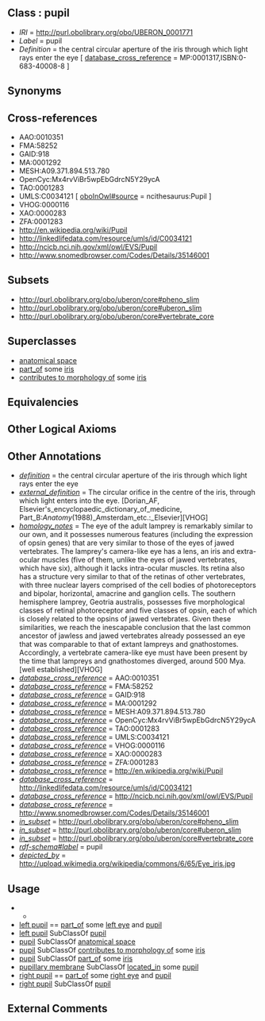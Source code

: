 
## Class : pupil

 * *IRI* = http://purl.obolibrary.org/obo/UBERON_0001771
 * *Label* = pupil
 * *Definition* = the central circular aperture of the iris through which light rays enter the eye [ [database_cross_reference](../../ef/oboInOwl#hasDbXref.md) = MP:0001317,ISBN:0-683-40008-8 ]

## Synonyms


## Cross-references

 * AAO:0010351
 * FMA:58252
 * GAID:918
 * MA:0001292
 * MESH:A09.371.894.513.780
 * OpenCyc:Mx4rvViBr5wpEbGdrcN5Y29ycA
 * TAO:0001283
 * UMLS:C0034121 [ [oboInOwl#source](../../ce/oboInOwl#source.md) = ncithesaurus:Pupil ]
 * VHOG:0000116
 * XAO:0000283
 * ZFA:0001283
 * http://en.wikipedia.org/wiki/Pupil
 * http://linkedlifedata.com/resource/umls/id/C0034121
 * http://ncicb.nci.nih.gov/xml/owl/EVS/Pupil
 * http://www.snomedbrowser.com/Codes/Details/35146001

## Subsets

 * http://purl.obolibrary.org/obo/uberon/core#pheno_slim
 * http://purl.obolibrary.org/obo/uberon/core#uberon_slim
 * http://purl.obolibrary.org/obo/uberon/core#vertebrate_core

## Superclasses

 * [anatomical space](../../UBERON/64/UBERON_0000464.md)
 * [part_of](../../BFO/50/BFO_0000050.md) some [iris](../../UBERON/69/UBERON_0001769.md)
 * [contributes to morphology of](../../RO/33/RO_0002433.md) some [iris](../../UBERON/69/UBERON_0001769.md)

## Equivalencies


## Other Logical Axioms


## Other Annotations

 * *[definition](../../IAO/15/IAO_0000115.md)* = the central circular aperture of the iris through which light rays enter the eye
 * *[external_definition](../../UBPROP/01/UBPROP_0000001.md)* = The circular orifice in the centre of the iris, through which light enters into the eye. [Dorian_AF, Elsevier's_encyclopaedic_dictionary_of_medicine, Part_B:_Anatomy_(1988)_Amsterdam_etc.:_Elsevier][VHOG]
 * *[homology_notes](../../UBPROP/03/UBPROP_0000003.md)* = The eye of the adult lamprey is remarkably similar to our own, and it possesses numerous features (including the expression of opsin genes) that are very similar to those of the eyes of jawed vertebrates. The lamprey's camera-like eye has a lens, an iris and extra-ocular muscles (five of them, unlike the eyes of jawed vertebrates, which have six), although it lacks intra-ocular muscles. Its retina also has a structure very similar to that of the retinas of other vertebrates, with three nuclear layers comprised of the cell bodies of photoreceptors and bipolar, horizontal, amacrine and ganglion cells. The southern hemisphere lamprey, Geotria australis, possesses five morphological classes of retinal photoreceptor and five classes of opsin, each of which is closely related to the opsins of jawed vertebrates. Given these similarities, we reach the inescapable conclusion that the last common ancestor of jawless and jawed vertebrates already possessed an eye that was comparable to that of extant lampreys and gnathostomes. Accordingly, a vertebrate camera-like eye must have been present by the time that lampreys and gnathostomes diverged, around 500 Mya.[well established][VHOG]
 * *[database_cross_reference](../../ef/oboInOwl#hasDbXref.md)* = AAO:0010351
 * *[database_cross_reference](../../ef/oboInOwl#hasDbXref.md)* = FMA:58252
 * *[database_cross_reference](../../ef/oboInOwl#hasDbXref.md)* = GAID:918
 * *[database_cross_reference](../../ef/oboInOwl#hasDbXref.md)* = MA:0001292
 * *[database_cross_reference](../../ef/oboInOwl#hasDbXref.md)* = MESH:A09.371.894.513.780
 * *[database_cross_reference](../../ef/oboInOwl#hasDbXref.md)* = OpenCyc:Mx4rvViBr5wpEbGdrcN5Y29ycA
 * *[database_cross_reference](../../ef/oboInOwl#hasDbXref.md)* = TAO:0001283
 * *[database_cross_reference](../../ef/oboInOwl#hasDbXref.md)* = UMLS:C0034121
 * *[database_cross_reference](../../ef/oboInOwl#hasDbXref.md)* = VHOG:0000116
 * *[database_cross_reference](../../ef/oboInOwl#hasDbXref.md)* = XAO:0000283
 * *[database_cross_reference](../../ef/oboInOwl#hasDbXref.md)* = ZFA:0001283
 * *[database_cross_reference](../../ef/oboInOwl#hasDbXref.md)* = http://en.wikipedia.org/wiki/Pupil
 * *[database_cross_reference](../../ef/oboInOwl#hasDbXref.md)* = http://linkedlifedata.com/resource/umls/id/C0034121
 * *[database_cross_reference](../../ef/oboInOwl#hasDbXref.md)* = http://ncicb.nci.nih.gov/xml/owl/EVS/Pupil
 * *[database_cross_reference](../../ef/oboInOwl#hasDbXref.md)* = http://www.snomedbrowser.com/Codes/Details/35146001
 * *[in_subset](../../et/oboInOwl#inSubset.md)* = http://purl.obolibrary.org/obo/uberon/core#pheno_slim
 * *[in_subset](../../et/oboInOwl#inSubset.md)* = http://purl.obolibrary.org/obo/uberon/core#uberon_slim
 * *[in_subset](../../et/oboInOwl#inSubset.md)* = http://purl.obolibrary.org/obo/uberon/core#vertebrate_core
 * *[rdf-schema#label](../../el/rdf-schema#label.md)* = pupil
 * *[depicted_by](../../depicted/by/depicted_by.md)* = http://upload.wikimedia.org/wikipedia/commons/6/65/Eye_iris.jpg

## Usage

 * -
 * [left pupil](../../UBERON/23/UBERON_0010223.md) == [part_of](../../BFO/50/BFO_0000050.md) some [left eye](../../UBERON/48/UBERON_0004548.md) and [pupil](../../UBERON/71/UBERON_0001771.md)
 * [left pupil](../../UBERON/23/UBERON_0010223.md) SubClassOf [pupil](../../UBERON/71/UBERON_0001771.md)
 * [pupil](../../UBERON/71/UBERON_0001771.md) SubClassOf [anatomical space](../../UBERON/64/UBERON_0000464.md)
 * [pupil](../../UBERON/71/UBERON_0001771.md) SubClassOf [contributes to morphology of](../../RO/33/RO_0002433.md) some [iris](../../UBERON/69/UBERON_0001769.md)
 * [pupil](../../UBERON/71/UBERON_0001771.md) SubClassOf [part_of](../../BFO/50/BFO_0000050.md) some [iris](../../UBERON/69/UBERON_0001769.md)
 * [pupillary membrane](../../UBERON/69/UBERON_0002269.md) SubClassOf [located_in](../../RO/25/RO_0001025.md) some [pupil](../../UBERON/71/UBERON_0001771.md)
 * [right pupil](../../UBERON/24/UBERON_0010224.md) == [part_of](../../BFO/50/BFO_0000050.md) some [right eye](../../UBERON/49/UBERON_0004549.md) and [pupil](../../UBERON/71/UBERON_0001771.md)
 * [right pupil](../../UBERON/24/UBERON_0010224.md) SubClassOf [pupil](../../UBERON/71/UBERON_0001771.md)

## External Comments

